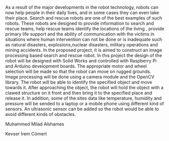 As a result of  the major developments in the robot technology, robots can now help people in their daily lives, and in some cases they can even take their place. Search and rescue robots are one of the best examples of such robots. These robots are designed to provide information to search and rescue teams, help rescue teams identify the locations of the living , provide primary life support and the ability  of communication with the victims in situations where human intervention can not be done or is inadequate such as natural disasters, explosions,nuclear disasters, military operations and mining accidents.
In the proposed project, it is aimed to construct an image processing based search and rescue robot. In thıs project the design of the robot will be designed with Solid Works  and controlled with Raspberry Pi and Arduino development boards. The appropriate motor and wheel selection will be made so that the robot can move on rugged grounds. Image processing will be done using a camera module and the OpenCV library. The robot will be able to identify the specified object and move towards it. After approaching the object, the robot will hold the object with a clawed structure on it front and then bring it to the specified place and release it. In addition, some of the sites data like temperature, humidity and pressure will be sended to a laptop or a mobile phone using different kind of sensors. An ultrasonic sensor can be added so the robot would be able to avoid different kinds of obstacles.

Muhammed Milad Alshames

Kevser İrem Cömert
